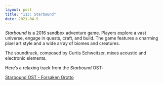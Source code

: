 ```yaml
---
layout: post
title: "113: Starbound"
date: 2021-04-9
---
```


*Starbound* is a 2016 sandbox adventure game. Players explore a vast universe, engage in quests, craft, and build. The game features a charming pixel art style and a wide array of biomes and creatures.

The soundtrack, composed by Curtis Schweitzer, mixes acoustic and electronic elements. 

Here’s a relaxing track from the *Starbound* OST:

[Starbound OST - Forsaken Grotto](https://youtu.be/vtz2NT0OFJA)  

